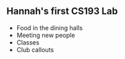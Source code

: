## Hannah's first CS193 Lab

- Food in the dining halls
- Meeting new people
- Classes
- Club callouts









